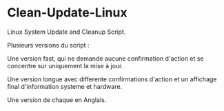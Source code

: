 # Clean-Update-Linux
Linux System Update and Cleanup Script.

Plusieurs versions du script : 

Une version fast, qui ne demande aucune confirmation d'action et se concentre sur uniquement la mise à jour.

Une version longue avec differente confirmations d'action et un affichage final d'information systeme et hardware. 

Une version de chaque en Anglais. 
